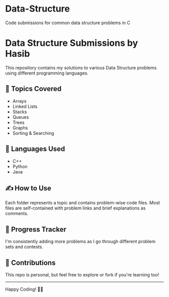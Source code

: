 # Data-Structure
Code submissions for common data structure problems in C
# Data Structure Submissions by Hasib

This repository contains my solutions to various Data Structure problems using different programming languages.

## 📂 Topics Covered
- Arrays
- Linked Lists
- Stacks
- Queues
- Trees
- Graphs
- Sorting & Searching

## 🚀 Languages Used
- C++
- Python
- Java

## ✍️ How to Use
Each folder represents a topic and contains problem-wise code files. Most files are self-contained with problem links and brief explanations as comments.

## 📅 Progress Tracker
I'm consistently adding more problems as I go through different problem sets and contests.

## 🤝 Contributions
This repo is personal, but feel free to explore or fork if you're learning too!

---

Happy Coding! 👨‍💻
